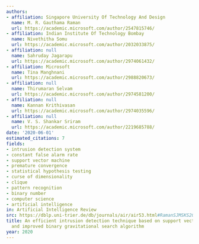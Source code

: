 ```yaml
---
authors:
- affiliation: Singapore University Of Technology And Design
  name: M. R. Gauthama Raman
  url: https://academic.microsoft.com/author/2547815746/
- affiliation: Indian Institute Of Technology Bombay
  name: Nivethitha Somu
  url: https://academic.microsoft.com/author/2032033875/
- affiliation: null
  name: Sahruday Jagarapu
  url: https://academic.microsoft.com/author/2974061432/
- affiliation: Microsoft
  name: Tina Manghnani
  url: https://academic.microsoft.com/author/2988820673/
- affiliation: null
  name: Thirumaran Selvam
  url: https://academic.microsoft.com/author/2974581200/
- affiliation: null
  name: Kannan Krithivasan
  url: https://academic.microsoft.com/author/2974035596/
- affiliation: null
  name: V. S. Shankar Sriram
  url: https://academic.microsoft.com/author/2219685788/
date: '2020-06-01'
estimated_citations: 7
fields:
- intrusion detection system
- constant false alarm rate
- support vector machine
- premature convergence
- statistical hypothesis testing
- curse of dimensionality
- clique
- pattern recognition
- binary number
- computer science
- artificial intelligence
in: Artificial Intelligence Review
src: https://dblp.uni-trier.de/db/journals/air/air53.html#RamanSJMSKS20
title: An efficient intrusion detection technique based on support vector machine
  and improved binary gravitational search algorithm
year: 2020
---
```

